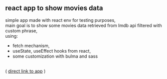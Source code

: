 ## react app to show movies data

simple app made with react env for testing purposes, \
main goal is to show some movies data retrieved from Imdb api filtered with custom phrase, \
using:
- fetch mechanism,
- useState, useEffect hooks from react,
- some customization with bulma and sass

\
( [direct link to app](https://maciejmao.github.io/reactMoviesDemo/) )
